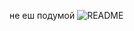 не еш подумой
![README](https://github.com/user-attachments/assets/080c7579-ce71-4d45-8a47-838033c40325)

